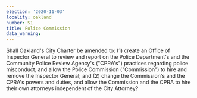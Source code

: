 ```yaml
---
election: '2020-11-03'
locality: oakland
number: S1
title: Police Commission
data_warning: 
---
```

Shall Oakland's City Charter be amended to: (1) create an Office of Inspector General to review and report on the Police Department's and the Community Police Review Agency's ("CPRA's") practices regarding police misconduct, and allow the Police Commission ("Commission") to hire and remove the Inspector General; and (2) change the Commission's and the CPRA's powers and duties, and allow the Commission and the CPRA to hire their own attorneys independent of the City Attorney?
